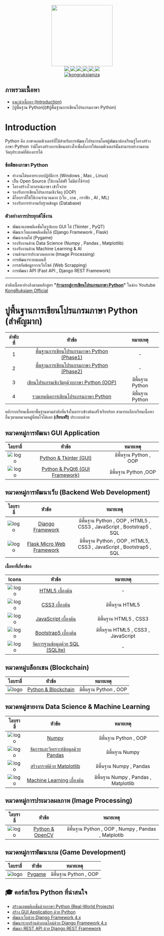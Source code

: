 <div id="header" align="center">
  <img src="https://github.com/devicons/devicon/blob/master/icons/python/python-original.svg" width="200"/>
</div>
<div id="badges" align="center">
  <a href="https://www.facebook.com/KongRuksiamTutorial" target="_blank">
    <img src="https://img.shields.io/badge/Facebook-1877F2?style=for-the-badge&logo=facebook&logoColor=white"/>
  </a>
  <a href="https://www.youtube.com/@KongRuksiamOfficial" target="_blank">
    <img src="https://img.shields.io/badge/YouTube-FF0000?style=for-the-badge&logo=youtube&logoColor=white"/>
  </a>
    <a href="https://www.udemy.com/user/kong-ruksiam/" target="_blank">
    <img src="https://img.shields.io/badge/Udemy-A435F0?style=for-the-badge&logo=Udemy&logoColor=white"/>
  </a>
  <a href="https://medium.com/@kongruksiam" target="_blank">
    <img src="https://img.shields.io/badge/Medium-12100E?style=for-the-badge&logo=medium&logoColor=white"/>
  </a>
  <a href="https://codepen.io/kongruksiamstudio" target="_blank">
    <img src="https://img.shields.io/badge/Codepen-000000?style=for-the-badge&logo=codepen&logoColor=white"/>
  </a>
  <a href="https://www.tiktok.com/@kongruksiamstudio" target="_blank">
    <img src="https://img.shields.io/badge/TikTok-000000?style=for-the-badge&logo=tiktok&logoColor=white"/>
  </a>
  <br>
  <a href="https://github.com/kongruksiamza/python-guideline">
    <img src="https://komarev.com/ghpvc/?username=kongruksiamza&style=flat-square&color=blue" alt="kongruksiamza"/>
  </a>
</div>

## ภาพรวมเนื้อหา
- [แนะนำเนื้อหา (Introduction)](#Introduction)
- [ปูพื้นฐาน Python](#ปูพื้นฐานการเขียนโปรแกรมภาษา Python)

# Introduction
Python คือ ภาษาคอมพิวเตอร์ที่ใช้สำหรับการพัฒนาโปรแกรมโดยผู้พัฒนาต้องเรียนรู้โครงสร้างภาษา Python ว่ามีโครงสร้างการเขียนอย่างไรเพื่อสั่งการให้คอมพิวเตอร์นั้นสามารถทำงานตามวัตถุประสงค์ที่ต้องการได้

### ข้อดีของภาษา Python
- ทำงานได้หลายระบบปฎิบัติการ (Windows , Mac , Linux)
- เป็น Open Source (ใช้งานได้ฟรี ไม่มีค่าใช้จ่าย)
- โครงสร้างไวยากรณ์ภาษา เข้าใจง่าย
- รองรับการเขียนโปรแกรมเชิงวัตถุ (OOP)
- มีไลบราลี่ให้ใช้งานจำนวนมาก (เว็บ , เกม , กราฟิก , AI , ML)
- รองรับการทำงานกับฐานข้อมูล (Database)

### ตัวอย่างการประยุกต์ใช้งาน
- พัฒนาแอพพลิเคชั่นในรูปแบบ GUI ได้ (Tkinter , PyQT)
- พัฒนาเว็บแอพพลิเคชั่นได้ (Django Framework , Flask)
- พัฒนาเกมได้ (Pygame)
- รองรับงานด้าน Data Science  (Numpy , Pandas , Matplotlib)
- รองรับงานด้าน Machine Learning & AI
- งานด้านการประมวลผลภาพ (Image Processing)
- การพัฒนาระบบแผนที่
- การสกัดข้อมูลจากเว็บไซต์ (Web Scrapping)
- การพัฒนา API (Fast API , Django REST Framework)
  
---
ลำดับเนื้อหาอ้างอิงตามหลักสูตร **"[ก้าวแรกสู่การเขียนโปรแกรมภาษา Python](https://www.youtube.com/playlist?list=PLltVQYLz1BMBe14u-5pxxEsbJSbdxd1Vs)"** ในช่อง Youtube [KongRuksiam Official](https://www.youtube.com/@KongRuksiamOfficial)

# ปูพื้นฐานการเขียนโปรแกรมภาษา Python (สำคัญมาก)
|ลำดับที่|หัวข้อ|หมายเหตุ|
|:----:|:-------:|:-------------:|
|1|[พื้นฐานการเขียนโปรแกรมภาษา Python (Phase1)](https://youtu.be/HEqxgFyK77I)|  - |
|2|[พื้นฐานการเขียนโปรแกรมภาษา Python (Phase2)](https://youtu.be/TruM1rO3zcc)|  - |
|3|[เขียนโปรแกรมเชิงวัตถุด้วยภาษา Python (OOP)](https://youtu.be/YXNwADEE3EU)| มีพื้นฐาน Python|
|4|[รวมเทคนิคการเขียนโปรแกรมภาษา Python](https://youtu.be/0vwFOC1yRB8)| มีพื้นฐาน Python|

หลังจากเรียนเนื้อหาพื้นฐานตามลำดับที่แจ้งในตารางข้างต้นเสร็จเรียบร้อย สามารถเลือกเรียนเนื้อหาอื่นๆตามหมวดหมู่ที่สนใจได้เลย **(เรียนฟรี)** ประกอบด้วย

## หมวดหมู่การพัฒนา GUI Application
|ไลบราลี่|หัวข้อ|หมายเหตุ|
|:----:|:-------:|:-------------:|
|![logo](https://github.com/devicons/devicon/blob/master/icons/python/python-original.svg)|[Python & Tkinter (GUI)](https://youtu.be/NQm9VhC0vW8)| มีพื้นฐาน Python , OOP |
|![logo](https://github.com/devicons/devicon/blob/master/icons/qt/qt-original.svg)|[Python & PyQt6 (GUI Framework)](https://youtu.be/EVSXaVr2jXE)| มีพื้นฐาน Python ,OOP|

## หมวดหมู่การพัฒนาเว็บ (Backend Web Development)
|ไลบราลี่|หัวข้อ|หมายเหตุ|
|:----:|:-------:|:-------------:|
|![logo](https://github.com/devicons/devicon/blob/master/icons/django/django-plain.svg)|[Django Framework](https://youtu.be/XLMLveR2BYo)| มีพื้นฐาน Python , OOP , HTML5 , CSS3 , JavaScript , Bootstrap5 , SQL |
|![logo](https://github.com/devicons/devicon/blob/master/icons/flask/flask-original.svg)|[Flask Micro Web Framework](https://youtu.be/U1JUicQzGMI)| มีพื้นฐาน Python , OOP , HTML5, CSS3 , JavaScript , Bootstrap5 , SQL|

#### เนื้อหาที่เกี่ยวข้อง
|Icons|หัวข้อ|หมายเหตุ|
|:----:|:-------:|:-------------:|
|![logo](https://github.com/devicons/devicon/blob/master/icons/html5/html5-original.svg)|[HTML5 เบื้องต้น](https://www.youtube.com/playlist?list=PLltVQYLz1BMDf-N2ZmyJKEv4VlpM_9m67)|-|
|![logo](https://github.com/devicons/devicon/blob/master/icons/css3/css3-original.svg)|[CSS3 เบื้องต้น](https://www.youtube.com/playlist?list=PLltVQYLz1BMBeWsNwB06VT3t8m5575qCP)| มีพื้นฐาน HTML5|
|![logo](https://github.com/devicons/devicon/blob/master/icons/javascript/javascript-original.svg)|[JavaScript เบื้องต้น](https://www.youtube.com/playlist?list=PLltVQYLz1BMDsB7SrMh8x6uDTfl7LdNlP)| มีพื้นฐาน HTML5 , CSS3|
|![logo](https://github.com/devicons/devicon/blob/master/icons/bootstrap/bootstrap-original.svg)|[Bootstrap5 เบื้องต้น](https://www.youtube.com/playlist?list=PLltVQYLz1BMDNdxqTqiOm-D2CN3J2PF-F)| มีพื้นฐาน HTML5 , CSS3 , JavaScript |
|![logo](https://github.com/devicons/devicon/blob/master/icons/sqlite/sqlite-original.svg)|[จัดการฐานข้อมูลด้วย SQL (SQLite)](https://www.youtube.com/playlist?list=PLltVQYLz1BMAP6veiejiMdwX7J9GqmkZS)|-|


## หมวดหมู่บล็อกเชน (Blockchain)
|ไลบราลี่|หัวข้อ|หมายเหตุ|
|:----:|:-------:|:-------------:|
|![logo](https://github.com/devicons/devicon/blob/master/icons/python/python-original.svg)|[Python & Blockchain](https://youtu.be/Ngozvh87Ndw)| มีพื้นฐาน Python , OOP |

## หมวดหมู่สายงาน Data Science & Machine Learning
|ไลบราลี่|หัวข้อ|หมายเหตุ|
|:----:|:-------:|:-------------:|
|![logo](https://github.com/devicons/devicon/blob/master/icons/numpy/numpy-original.svg)|[Numpy](https://youtu.be/MDA8SbfdLKA)| มีพื้นฐาน Python , OOP |
|![logo](https://github.com/devicons/devicon/blob/master/icons/pandas/pandas-original-wordmark.svg)|[จัดการและวิเคราะห์ข้อมูลด้วย Pandas](https://youtu.be/SPdwqEPZ_EE)| มีพื้นฐาน Numpy |
|![logo](https://github.com/devicons/devicon/blob/master/icons/matplotlib/matplotlib-original.svg)|[สร้างกราฟด้วย Matplotlib](https://youtu.be/MIaO3atFaGM)| มีพื้นฐาน Numpy , Pandas |
|![logo](https://github.com/devicons/devicon/blob/master/icons/scikitlearn/scikitlearn-original.svg)|[Machine Learning เบื้องต้น](https://youtu.be/kUF5hPfQWaQ)| มีพื้นฐาน Numpy , Pandas , Matplotlib|

## หมวดหมู่การประมวลผลภาพ (Image Processing)
|ไลบราลี่|หัวข้อ|หมายเหตุ|
|:----:|:-------:|:-------------:|
|![logo](https://github.com/devicons/devicon/blob/master/icons/opencv/opencv-original-wordmark.svg)|[Python & OpenCV](https://youtu.be/fLDJJXEykvo)| มีพื้นฐาน Python , OOP , Numpy , Pandas , Matplotib |

## หมวดหมู่การพัฒนาเกม (Game Development)
|ไลบราลี่|หัวข้อ|หมายเหตุ|
|:----:|:-------:|:-------------:|
|![logo](https://github.com/devicons/devicon/blob/master/icons/python/python-original.svg)|[Pygame](https://youtu.be/2-UltIb7k5g)| มีพื้นฐาน Python , OOP |

## 🎓 คอร์สเรียน Python ที่น่าสนใจ
- [สร้างแอพพลิเคชั่นด้วยภาษา Python (Real-World Projects)](https://www.udemy.com/course/python-real-world-projects/?referralCode=4D6784B6C4CF2CBB1892)
- [สร้าง GUI Application ด้วย Python](https://www.udemy.com/course/python-gui-projects/?referralCode=CFE6A91D21C759EF13E1)
- [พัฒนาเว็บด้วย Django Framework 4.x](https://www.udemy.com/course/django-framework-real-world-projects/?referralCode=63ED08A516BE8C4A93F7)
- [พัฒนาระบบร้านค้าออนไลน์ด้วย Django Framework 4.x](https://www.udemy.com/course/django-framework-e-commerce/?referralCode=AFDB5F462F46815300C1)
- [พัฒนา REST API ด้วย Django REST Framework](https://www.udemy.com/course/rest-api-django-rest-framework/?referralCode=3E81004F9DAE23131BC4)
